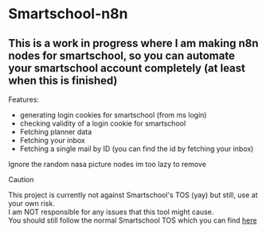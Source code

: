 # Smartschool-n8n

## This is a work in progress where I am making n8n nodes for smartschool, so you can automate your smartschool account completely (at least when this is finished)

Features:
  - generating login cookies for smartschool (from ms login)
  - checking validity of a login cookie for smartschool
  - Fetching planner data
  - Fetching your inbox
  - Fetching a single mail by ID (you can find the id by fetching your inbox)

Ignore the random nasa picture nodes im too lazy to remove


> [!Caution]
> This project is currently not against Smartschool's TOS (yay) but still, use at your own risk. <br>
> I am NOT responsible for any issues that this tool might cause. <br>
> You should still follow the normal Smartschool TOS which you can find [here](https://www.smartschool.be/gebruikersovereenkomst/)
